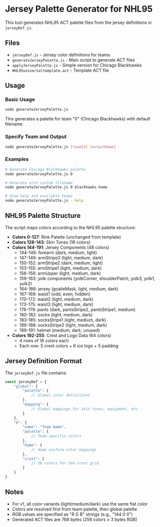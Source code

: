 # Jersey Palette Generator for NHL95

This tool generates NHL95 ACT palette files from the jersey definitions in `jerseyDef.js`.

## Files

- `jerseyDef.js` - Jersey color definitions for teams
- `generateJerseyPalette.js` - Main script to generate ACT files
- `applyJerseyPalette.js` - Simple version for Chicago Blackhawks
- `NHL95universaltemplate.act` - Template ACT file

## Usage

### Basic Usage
```bash
node generateJerseyPalette.js
```
This generates a palette for team "0" (Chicago Blackhawks) with default filename.

### Specify Team and Output
```bash
node generateJerseyPalette.js [teamId] [outputName]
```

### Examples
```bash
# Generate Chicago Blackhawks palette
node generateJerseyPalette.js 0

# Generate with custom filename
node generateJerseyPalette.js 0 blackhawks-home

# Show help and available teams
node generateJerseyPalette.js --help
```

## NHL95 Palette Structure

The script maps colors according to the NHL95 palette structure:

- **Colors 0-127**: Rink Palette (unchanged from template)
- **Colors 128-143**: Skin Tones (16 colors)
- **Colors 144-191**: Jersey Components (48 colors)
  - 144-146: forearm (dark, medium, light)
  - 147-149: armStripe3 (light, medium, dark)
  - 150-152: armStripe2 (dark, medium, light)
  - 153-155: armStripe1 (light, medium, dark)
  - 156-158: armUpper (light, medium, dark)
  - 159-163: yolk components (yolkCorner, shoulderPatch, yolk3, yolk1, yolk2)
  - 164-166: jersey (goalieMask, light, medium, dark)
  - 167-169: waist1 (odd, even, hidden)
  - 170-172: waist2 (light, medium, dark)
  - 173-175: waist3 (light, medium, dark)
  - 176-179: pants (dark, pantsStripe2, pantsStripe1, medium)
  - 180-182: socks (light, medium, dark)
  - 183-185: socksStripe1 (light, medium, dark)
  - 186-188: socksStripe2 (light, medium, dark)
  - 189-191: helmet (medium, dark, unused)
- **Colors 192-255**: Crest and Logo Data (64 colors)
  - 4 rows of 16 colors each
  - Each row: 5 crest colors + 6 ice logo + 5 padding

## Jersey Definition Format

The `jerseyDef.js` file contains:

```javascript
const jerseyDef = {
    "global": {
        "palette": {
            // Global color definitions
        },
        "mapping": {
            // Global mappings for skin tones, equipment, etc.
        }
    },
    "0": {
        "name": "Team Name",
        "palette": {
            // Team-specific colors
        },
        "home": {
            // Home uniform color mappings
        },
        "crest": [
            // 20 colors for 5x4 crest grid
        ]
    }
}
```

## Notes

- For v1, all color variants (light/medium/dark) use the same flat color
- Colors are resolved first from team palette, then global palette
- RGB values are specified as "R G B" strings (e.g., "144 0 0")
- Generated ACT files are 768 bytes (256 colors × 3 bytes RGB)
